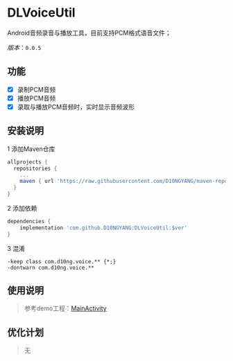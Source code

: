 # DLVoiceUtil
Android音频录音与播放工具，目前支持PCM格式语音文件；

*版本*：`0.0.5`

## 功能
- [x] 录制PCM音频
- [x] 播放PCM音频
- [x] 录取与播放PCM音频时，实时显示音频波形

## 安装说明
1 添加Maven仓库
```gradle
allprojects {
  repositories {
    ...
    maven { url 'https://raw.githubusercontent.com/D10NGYANG/maven-repo/main/repository'}
  }
}
```
2 添加依赖
```gradle
dependencies {
    implementation 'com.github.D10NGYANG:DLVoiceUtil:$ver'
}
```
3 混淆
```properties
-keep class com.d10ng.voice.** {*;}
-dontwarn com.d10ng.voice.**
```

## 使用说明
> 参考demo工程：[MainActivity](app/src/main/java/com/d10ng/voice/app/MainActivity.kt)

## 优化计划
> 无